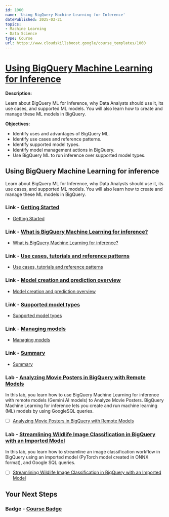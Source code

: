 ```yaml
---
id: 1060
name: 'Using BigQuery Machine Learning for Inference'
datePublished: 2025-03-21
topics:
- Machine Learning
- Data Science
type: Course
url: https://www.cloudskillsboost.google/course_templates/1060
---
```


# [Using BigQuery Machine Learning for Inference](https://www.cloudskillsboost.google/course_templates/1060)

**Description:**

Learn about BigQuery ML for Inference, why Data Analysts should use it, its use cases, and supported ML models. You will also learn how to create and manage these ML models in BigQuery.

**Objectives:**

- Identify uses and advantages of BigQuery ML.
- Identify use cases and reference patterns.
- Identify supported model types.
- Identify model management actions in BigQuery.
- Use BigQuery ML to run inference over supported model types.

## Using BigQuery Machine Learning for inference

Learn about BigQuery ML for Inference, why Data Analysts should use it, its use cases, and supported ML models. You will also learn how to create and manage these ML models in BigQuery.

### Link - [Getting Started](https://www.cloudskillsboost.google/course_templates/1060/documents/527181)

- [Getting Started](https://storage.googleapis.com/cloud-training/cls-html5-courses/G-BQMLIE-B/v1.2/content/index.html#/lessons/5PX9JNJpAKHDGnBiPusre1Zo0xOtBtTz)

### Link - [What is BigQuery Machine Learning for inference?](https://www.cloudskillsboost.google/course_templates/1060/documents/527182)

- [What is BigQuery Machine Learning for inference?](https://storage.googleapis.com/cloud-training/cls-html5-courses/G-BQMLIE-B/v1.2/content/index.html#/lessons/CUHDpF0WMMamxJyKYpHOikRNVOzfgF-5)

### Link - [Use cases, tutorials and reference patterns](https://www.cloudskillsboost.google/course_templates/1060/documents/527183)

- [Use cases, tutorials and reference patterns](https://storage.googleapis.com/cloud-training/cls-html5-courses/G-BQMLIE-B/v1.2/content/index.html#/lessons/CHBtzEzzbuE9lFe-giCe-XINJA4WeuVT)

### Link - [Model creation and prediction overview](https://www.cloudskillsboost.google/course_templates/1060/documents/527184)

- [Model creation and prediction overview](https://storage.googleapis.com/cloud-training/cls-html5-courses/G-BQMLIE-B/v1.2/content/index.html#/lessons/Ur7mD9oq-pSy0OYXWG7Z0gQouut3KOoi)

### Link - [Supported model types](https://www.cloudskillsboost.google/course_templates/1060/documents/527185)

- [Supported model types](https://storage.googleapis.com/cloud-training/cls-html5-courses/G-BQMLIE-B/v1.2/content/index.html#/lessons/XPgiI8LR7lBK5G9azb8EAVDirOmr6xkZ)

### Link - [Managing models](https://www.cloudskillsboost.google/course_templates/1060/documents/527186)

- [Managing models](https://storage.googleapis.com/cloud-training/cls-html5-courses/G-BQMLIE-B/v1.2/content/index.html#/lessons/ETjjyjkJYhPmb9PvHyE8NrsEe2b_Fs4v)

### Link - [Summary](https://www.cloudskillsboost.google/course_templates/1060/documents/527187)

- [Summary](https://storage.googleapis.com/cloud-training/cls-html5-courses/G-BQMLIE-B/v1.2/content/index.html#/lessons/3Odi1oQe0FL4rZZjTmmmwc7NrRHTty58)

### Lab - [Analyzing Movie Posters in BigQuery with Remote Models](https://www.cloudskillsboost.google/course_templates/1060/labs/527188)

In this lab, you learn how to use BigQuery Machine Learning for inference with remote models (Gemini AI models) to Analyze Movie Posters. BigQuery Machine Learning for inference lets you create and run machine learning (ML) models by using GoogleSQL queries. 

- [ ] [Analyzing Movie Posters in BigQuery with Remote Models](../labs/Analyzing-Movie-Posters-in-BigQuery-with-Remote-Models.md)

### Lab - [Streamlining Wildlife Image Classification in BigQuery with an Imported Model](https://www.cloudskillsboost.google/course_templates/1060/labs/527189)

In this lab, you learn how to streamline an image classification workflow in BigQuery using an imported model (PyTorch model created in ONNX format), and Google SQL queries.

- [ ] [Streamlining Wildlife Image Classification in BigQuery with an Imported Model](../labs/Streamlining-Wildlife-Image-Classification-in-BigQuery-with-an-Imported-Model.md)

## Your Next Steps

### Badge - [Course Badge](https://www.cloudskillsboost.googleNone)
